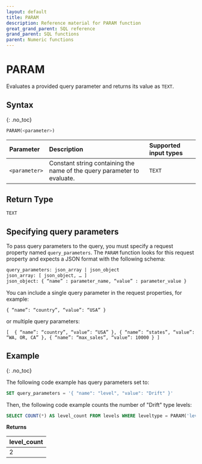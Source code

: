 ```yaml
---
layout: default
title: PARAM
description: Reference material for PARAM function
great_grand_parent: SQL reference
grand_parent: SQL functions
parent: Numeric functions
---
```


# PARAM

Evaluates a provided query parameter and returns its value as `TEXT`.

## Syntax
{: .no_toc}

```sql
PARAM(<parameter>)
```

| Parameter | Description                         |Supported input types |
| :--------- | :----------------------------------- | :---------------------|
| `<parameter>` | Constant string containing the name of the query parameter to evaluate. | `TEXT` |

## Return Type
`TEXT`

## Specifying query parameters
To pass query parameters to the query, you must specify a request property named `query_parameters`.
The `PARAM` function looks for this request property and expects a JSON format with the following schema:

```sql
query_parameters: json_array | json_object
json_array: [ json_object, … ]
json_object: { “name” : parameter_name, “value” : parameter_value }
```

You can include a single query parameter in the request properties, for example: 

`{ “name”: “country”, “value”: “USA” }`


or multiple query parameters:

`[ 
  { “name”: “country”, “value”: “USA” },
  { “name”: “states”, “value”: “WA, OR, CA” },
  { “name”: “max_sales”, “value”: 10000 }
]`

## Example
{: .no_toc}

The following code example has query parameters set to: 

```sql
SET query_parameters = '{ "name": "level", "value": "Drift" }'
```

Then, the following code example counts the number of "Drift" type levels:
```sql
SELECT COUNT(*) AS level_count FROM levels WHERE leveltype = PARAM('level')
```

**Returns**

| level_count   |
| :------------- |
| 2              |

